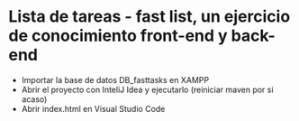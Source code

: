 # Lista de tareas - fast list, un ejercicio de conocimiento front-end y back-end

* Importar la base de datos DB_fasttasks en XAMPP
* Abrir el proyecto con InteliJ Idea y ejecutarlo (reiniciar maven por si acaso)
* Abrir index.html en Visual Studio Code

<br>
<br>
